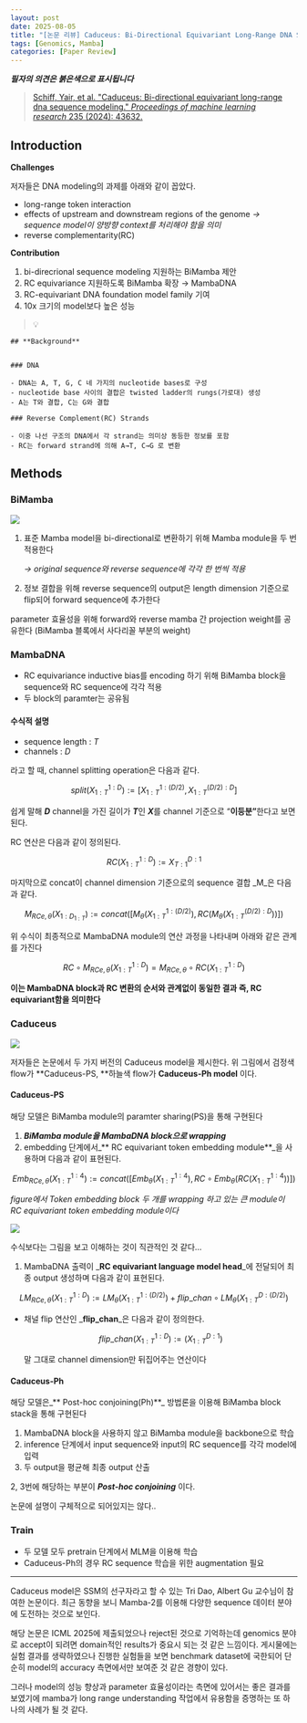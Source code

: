 ```yaml
---
layout: post
date: 2025-08-05
title: "[논문 리뷰] Caduceus: Bi-Directional Equivariant Long-Range DNA Sequence Modeling"
tags: [Genomics, Mamba]
categories: [Paper Review]
---
```


<span class="notion-red">_**필자의 의견은 붉은색으로 표시됩니다**_</span>


> [Schiff, Yair, et al. "Caduceus: Bi-directional equivariant long-range dna sequence modeling." ](https://pmc.ncbi.nlm.nih.gov/articles/PMC12189541/)[_Proceedings of machine learning research_](https://pmc.ncbi.nlm.nih.gov/articles/PMC12189541/)[ 235 (2024): 43632.](https://pmc.ncbi.nlm.nih.gov/articles/PMC12189541/)



## Introduction


**Challenges**


저자들은 DNA modeling의 과제를 아래와 같이 꼽았다.

- long-range token interaction
- effects of upstream and downstream regions of the genome 
_→ sequence model이 양방향 context를 처리해야 함을 의미_
- reverse complementarity(RC)

**Contribution**

1. bi-direcrional sequence modeling 지원하는 BiMamba 제안
1. RC equivariance 지원하도록 BiMamba 확장 → MambaDNA
1. RC-equivariant DNA foundation model family 기여
1. 10x 크기의 model보다 높은 성능

> 💡 


	## **Background**


	### DNA

	- DNA는 A, T, G, C 네 가지의 nucleotide bases로 구성
	- nucleotide base 사이의 결합은 twisted ladder의 rungs(가로대) 생성
	- A는 T와 결합, C는 G와 결합

	### Reverse Complement(RC) Strands

	- 이중 나선 구조의 DNA에서 각 strand는 의미상 동등한 정보를 포함
	- RC는 forward strand에 의해 A→T, C→G 로 변환


## Methods



### BiMamba


![](https://prod-files-secure.s3.us-west-2.amazonaws.com/542b861c-36a8-4051-84e5-8804b6728dba/2c247d59-7815-4980-99f0-8f0d21f445a7/image.png?X-Amz-Algorithm=AWS4-HMAC-SHA256&X-Amz-Content-Sha256=UNSIGNED-PAYLOAD&X-Amz-Credential=ASIAZI2LB466VH4BK4G2%2F20250827%2Fus-west-2%2Fs3%2Faws4_request&X-Amz-Date=20250827T121502Z&X-Amz-Expires=3600&X-Amz-Security-Token=IQoJb3JpZ2luX2VjEDMaCXVzLXdlc3QtMiJIMEYCIQCmZ%2BxL4z6FaBN0lEhpraMG7%2F6Q5xK2fCqtBctGRZluGgIhAJcgwlaEKYHATcGr9YWkW5dyEq%2FDqcnom1qMYdi7YwjQKogECIz%2F%2F%2F%2F%2F%2F%2F%2F%2F%2FwEQABoMNjM3NDIzMTgzODA1IgzeW6%2FtOtHGg4mn1Ikq3AMdqouvb4W5xvlLMYkj1m%2BscqdQyev%2Fg8LkMD7ew%2BwLXnHToNo6ZAJrn0nV7ilrU%2BoANFvGlcMPEKMffnXhochnL%2BGMP13oFGZtLhASA50p%2B9%2BUYBUhQIci3EfKwvbA5Zl0mEgVZRxjD7NFZ97uYdRqPwex0yp%2Fc81ou%2Fzy91GCeMicLAoVPuZ1Vx3vJq8wP44hjulrltIUYLhT0AHiWW1cmJYYPpMmWqMMl6niX5T%2FSFkPF97eL%2FMELM%2Bjq6JjCd%2BeGXSP6ZJW9eOlRT2AvUIf4KXKIZgY0oJo9U9duBdHP6YdRfXR7dah2rNKxYAK4V2xl4QXpfq2%2FgQnH4ONmNyl1yHJDOiJfAA5S15W%2FMqioliLRODuIo%2BGCN8D2Vup%2FHMcpdHUxgRRBcolzLTn3D948gwdigaJAB9WxyCfH8rysGUkXGuRXHCzlvaDwe8f9P9aPslr24K2hjPho1YwS9WWQMAdwsYVdRCUecefaBZIoiEErxScweSfHJhX1weZK4T%2BEwb8hAQzixCvtnHDAs4S8NF9qyrjYRnMYkMQziWzBxdMa4UQuQ5uIiVXpyWlpzotjfSaU0%2BzdrUoh5g%2FBlREu8LQWfC%2FoPHokdwxmvhe4hcEIN5XfPh7zASe3zDIzLvFBjqkAbyTp9%2Bpl15OoLXK%2BzFcreqeSudO%2FBkqqzQwqc3DkZLu9jkodn4DDzjiWQ3qs6neNEWYJrDcyWJ10TpucS78Xshu4CknutAuyEaYzv8vPH9ApuSY%2BtO9WXwypAyghbKCTZNdOMwSqlD1xMpPDHnv4Ixpag2n4NF67i%2BXIjX8i35MTt01oOPfZVbGPFswfDupjA9mb7Tz1DHnuyOE9EqRO35pYIbX&X-Amz-Signature=37cc2b33762472795966c2b0134d73d2e70d9dd44457094da75c981592b37447&X-Amz-SignedHeaders=host&x-amz-checksum-mode=ENABLED&x-id=GetObject)

1. 표준 Mamba model을 bi-directional로 변환하기 위해 Mamba module을 두 번 적용한다

	_→ original sequence와 reverse sequence에 각각 한 번씩 적용_

1. 정보 결합을 위해 reverse sequence의 output은 length dimension 기준으로 flip되어 forward sequence에 추가한다

parameter 효율성을 위해 forward와 reverse mamba 간 projection weight를 공유한다 (BiMamba 블록에서 사다리꼴 부분의 weight)



### MambaDNA

- RC equivariance inductive bias를 encoding 하기 위해 BiMamba block을 sequence와 RC sequence에 각각 적용
- 두 block의 paramter는 공유됨


#### 수식적 설명

- sequence length : _T_
- channels : _D_

라고 할 때,  channel splitting operation은 다음과 같다.


$$
split(X^{1:D}_{1:T}):=[X^{1:(D/2)}_{1:T},X^{(D/2):D}_{1:T}]
$$


<span class="notion-red">쉽게 말해 </span><span class="notion-red">_**D**_</span><span class="notion-red"> channel을 가진 길이가 </span><span class="notion-red">_**T**_</span><span class="notion-red">인 </span><span class="notion-red">_**X**_</span><span class="notion-red">를 channel 기준으로 “</span><span class="notion-red">**이등분”**</span><span class="notion-red">한다고 보면 된다.</span>


RC 연산은 다음과 같이 정의된다.


$$
RC(X^{1:D}_{1:T}):=X^{D:1}_{T:1}
$$


마지막으로 concat이 channel dimension 기준으로의 sequence 결합 _M_은 다음과 같다.


$$
M_{RCe,\theta}(X_{1:D_{1:T}}):=concat([M_{\theta}(X^{1:(D/2)}_{1:T}),RC(M_{\theta}(X^{(D/2):D}_{1:T}))])
$$


위 수식이 최종적으로 MambaDNA module의 연산 과정을 나타내며 아래와 같은 관계를 가진다


$$
RC\circ M_{RCe,\theta}(X^{1:D}_{1:T}) = M_{RCe,\theta} \circ RC(X^{1:D}_{1:T})
$$


**이는 MambaDNA block과 RC 변환의 순서와 관계없이 동일한 결과 즉, RC equivariant함을 의미한다**



### Caduceus


![](https://prod-files-secure.s3.us-west-2.amazonaws.com/542b861c-36a8-4051-84e5-8804b6728dba/f94a60d7-8145-473b-aef9-7c68d3ec604a/image.png?X-Amz-Algorithm=AWS4-HMAC-SHA256&X-Amz-Content-Sha256=UNSIGNED-PAYLOAD&X-Amz-Credential=ASIAZI2LB466VH4BK4G2%2F20250827%2Fus-west-2%2Fs3%2Faws4_request&X-Amz-Date=20250827T121502Z&X-Amz-Expires=3600&X-Amz-Security-Token=IQoJb3JpZ2luX2VjEDMaCXVzLXdlc3QtMiJIMEYCIQCmZ%2BxL4z6FaBN0lEhpraMG7%2F6Q5xK2fCqtBctGRZluGgIhAJcgwlaEKYHATcGr9YWkW5dyEq%2FDqcnom1qMYdi7YwjQKogECIz%2F%2F%2F%2F%2F%2F%2F%2F%2F%2FwEQABoMNjM3NDIzMTgzODA1IgzeW6%2FtOtHGg4mn1Ikq3AMdqouvb4W5xvlLMYkj1m%2BscqdQyev%2Fg8LkMD7ew%2BwLXnHToNo6ZAJrn0nV7ilrU%2BoANFvGlcMPEKMffnXhochnL%2BGMP13oFGZtLhASA50p%2B9%2BUYBUhQIci3EfKwvbA5Zl0mEgVZRxjD7NFZ97uYdRqPwex0yp%2Fc81ou%2Fzy91GCeMicLAoVPuZ1Vx3vJq8wP44hjulrltIUYLhT0AHiWW1cmJYYPpMmWqMMl6niX5T%2FSFkPF97eL%2FMELM%2Bjq6JjCd%2BeGXSP6ZJW9eOlRT2AvUIf4KXKIZgY0oJo9U9duBdHP6YdRfXR7dah2rNKxYAK4V2xl4QXpfq2%2FgQnH4ONmNyl1yHJDOiJfAA5S15W%2FMqioliLRODuIo%2BGCN8D2Vup%2FHMcpdHUxgRRBcolzLTn3D948gwdigaJAB9WxyCfH8rysGUkXGuRXHCzlvaDwe8f9P9aPslr24K2hjPho1YwS9WWQMAdwsYVdRCUecefaBZIoiEErxScweSfHJhX1weZK4T%2BEwb8hAQzixCvtnHDAs4S8NF9qyrjYRnMYkMQziWzBxdMa4UQuQ5uIiVXpyWlpzotjfSaU0%2BzdrUoh5g%2FBlREu8LQWfC%2FoPHokdwxmvhe4hcEIN5XfPh7zASe3zDIzLvFBjqkAbyTp9%2Bpl15OoLXK%2BzFcreqeSudO%2FBkqqzQwqc3DkZLu9jkodn4DDzjiWQ3qs6neNEWYJrDcyWJ10TpucS78Xshu4CknutAuyEaYzv8vPH9ApuSY%2BtO9WXwypAyghbKCTZNdOMwSqlD1xMpPDHnv4Ixpag2n4NF67i%2BXIjX8i35MTt01oOPfZVbGPFswfDupjA9mb7Tz1DHnuyOE9EqRO35pYIbX&X-Amz-Signature=8b209cc44841d41a0dfa18a9a550103b9f3198dd6355a8ee00bd39e1342ce0a3&X-Amz-SignedHeaders=host&x-amz-checksum-mode=ENABLED&x-id=GetObject)


저자들은 논문에서 두 가지 버전의 Caduceus model을 제시한다. 위 그림에서 검정색 flow가 **Caduceus-PS, **하늘색 flow가 **Caduceus-Ph model** 이다.



#### Caduceus-PS


해당 모델은 BiMamba module의 paramter sharing(PS)을 통해 구현된다

1. _**BiMamba module을 MambaDNA block으로 wrapping**_
1. embedding 단계에서_** RC equivariant token embedding module**_을 사용하며 다음과 같이 표현된다.

$$
Emb_{RCe,\theta}(X^{1:4}_{1:T}):=concat([Emb_{\theta}(X^{1:4}_{1:T}),RC \circ Emb_{\theta}(RC(X^{1:4}_{1:T}))])
$$


_figure에서 Token embedding block 두 개를 wrapping 하고 있는 큰 module이 RC equivariant token embedding module이다_


![](https://prod-files-secure.s3.us-west-2.amazonaws.com/542b861c-36a8-4051-84e5-8804b6728dba/b175e4da-71eb-4e91-8c23-a06dabe673c9/image.png?X-Amz-Algorithm=AWS4-HMAC-SHA256&X-Amz-Content-Sha256=UNSIGNED-PAYLOAD&X-Amz-Credential=ASIAZI2LB466VH4BK4G2%2F20250827%2Fus-west-2%2Fs3%2Faws4_request&X-Amz-Date=20250827T121502Z&X-Amz-Expires=3600&X-Amz-Security-Token=IQoJb3JpZ2luX2VjEDMaCXVzLXdlc3QtMiJIMEYCIQCmZ%2BxL4z6FaBN0lEhpraMG7%2F6Q5xK2fCqtBctGRZluGgIhAJcgwlaEKYHATcGr9YWkW5dyEq%2FDqcnom1qMYdi7YwjQKogECIz%2F%2F%2F%2F%2F%2F%2F%2F%2F%2FwEQABoMNjM3NDIzMTgzODA1IgzeW6%2FtOtHGg4mn1Ikq3AMdqouvb4W5xvlLMYkj1m%2BscqdQyev%2Fg8LkMD7ew%2BwLXnHToNo6ZAJrn0nV7ilrU%2BoANFvGlcMPEKMffnXhochnL%2BGMP13oFGZtLhASA50p%2B9%2BUYBUhQIci3EfKwvbA5Zl0mEgVZRxjD7NFZ97uYdRqPwex0yp%2Fc81ou%2Fzy91GCeMicLAoVPuZ1Vx3vJq8wP44hjulrltIUYLhT0AHiWW1cmJYYPpMmWqMMl6niX5T%2FSFkPF97eL%2FMELM%2Bjq6JjCd%2BeGXSP6ZJW9eOlRT2AvUIf4KXKIZgY0oJo9U9duBdHP6YdRfXR7dah2rNKxYAK4V2xl4QXpfq2%2FgQnH4ONmNyl1yHJDOiJfAA5S15W%2FMqioliLRODuIo%2BGCN8D2Vup%2FHMcpdHUxgRRBcolzLTn3D948gwdigaJAB9WxyCfH8rysGUkXGuRXHCzlvaDwe8f9P9aPslr24K2hjPho1YwS9WWQMAdwsYVdRCUecefaBZIoiEErxScweSfHJhX1weZK4T%2BEwb8hAQzixCvtnHDAs4S8NF9qyrjYRnMYkMQziWzBxdMa4UQuQ5uIiVXpyWlpzotjfSaU0%2BzdrUoh5g%2FBlREu8LQWfC%2FoPHokdwxmvhe4hcEIN5XfPh7zASe3zDIzLvFBjqkAbyTp9%2Bpl15OoLXK%2BzFcreqeSudO%2FBkqqzQwqc3DkZLu9jkodn4DDzjiWQ3qs6neNEWYJrDcyWJ10TpucS78Xshu4CknutAuyEaYzv8vPH9ApuSY%2BtO9WXwypAyghbKCTZNdOMwSqlD1xMpPDHnv4Ixpag2n4NF67i%2BXIjX8i35MTt01oOPfZVbGPFswfDupjA9mb7Tz1DHnuyOE9EqRO35pYIbX&X-Amz-Signature=e35846a3577d57ad043ba847b430f5ea3cbf3f5307f3b2f2830f31c49211027e&X-Amz-SignedHeaders=host&x-amz-checksum-mode=ENABLED&x-id=GetObject)


<span class="notion-red">수식보다는 그림을 보고 이해하는 것이 직관적인 것 같다…</span>

1. MambaDNA 출력이 _**RC equivariant language model head**_에 전달되어 최종 output 생성하며 다음과 같이 표현된다.

$$
LM_{RCe,\theta}(X^{1:D}_{1:T}):= LM_{\theta}(X^{1:(D/2)}_{1:T})+flip\_chan\circ LM_{\theta}(X^{D:(D/2)}_{1:T})
$$

- 채널 flip 연산인 _**flip\_chan**_은 다음과 같이 정의한다.

	$$
	flip\_chan(X^{1:D}_{1:T}):=(X^{D:1}_{1:T})
	$$


	말 그대로 channel dimension만 뒤집어주는 연산이다



#### Caduceus-Ph


해당 모델은_** Post-hoc conjoining(Ph)**_ 방법론을 이용해 BiMamba block stack을 통해 구현된다

1. MambaDNA block을 사용하지 않고 BiMamba module을 backbone으로 학습
1. inference 단계에서 input sequence와 input의 RC sequence를 각각 model에 입력
1. 두 output을 평균해 최종 output 산출

2, 3번에 해당하는 부분이 _**Post-hoc conjoining**_ 이다.


<span class="notion-red">논문에 설명이 구체적으로 되어있지는 않다..</span>



### Train

- 두 모델 모두 pretrain 단계에서 MLM을 이용해 학습
- Caduceus-Ph의 경우 RC sequence 학습을 위한 augmentation 필요

---


<span class="notion-red">Caduceus model은 SSM의 선구자라고 할 수 있는 Tri Dao, Albert Gu 교수님이 참여한 논문이다. 최근 동향을 보니 Mamba-2를 이용해 다양한 sequence 데이터 분야에 도전하는 것으로 보인다.</span>


<span class="notion-red">해당 논문은 ICML 2025에 제출되었으나 reject된 것으로 기억하는데 genomics 분야로 accept이 되려면 domain적인 results가 중요시 되는 것 같은 느낌이다. 게시물에는 실험 결과를 생략하였으나 진행한 실험들을 보면 benchmark dataset에 국한되어 단순히 model의 accuracy 측면에서만 보여준 것 같은 경향이 있다.</span>


<span class="notion-red">그러나 model의 성능 향상과 parameter 효율성이라는 측면에 있어서는 좋은 결과를 보였기에 mamba가 long range understanding 작업에서 유용함을 증명하는 또 하나의 사례가 될 것 같다.</span>

